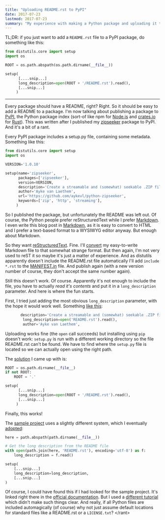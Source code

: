 ```yaml
---
title: "Uploading README.rst to PyPI"
date: 2017-07-23
lastmod: 2017-07-23
summary: "My experience with making a Python package and uploading it to PyPI. Sometimes, such systems aren't as sophisticated as one might expect."
---
```

TL;DR: if you just want to add a `README.rst` file to a PyPI package, do something like this:

```python
from distutils.core import setup
import os

ROOT = os.path.abspath(os.path.dirname(__file__))

setup(
      [....snip...]
      long_description=open(ROOT + '/README.rst').read(),
      [...snip...]
     )
```

---

Every package should have a README, right? Right. So it should be easy to add a README to a package. I'm now talking about publishing a package to [PyPI](https://pypi.python.org/pypi), the Python package index (sort-of like npm for [Node.js](https://nodejs.org/) and [crates.io](https://crates.io/) for [Rust](https://www.rust-lang.org/en-US/)). This was written after I published my [zipseeker](https://pypi.python.org/pypi/zipseeker) package to PyPI. And it's a bit of a rant.

Every PyPI package includes a setup.py file, containing some metadata. Something like this:

```python
from distutils.core import setup
import os

VERSION='1.0.10'

setup(name='zipseeker',
      packages=['zipseeker'],
      version=VERSION,
      description='Create a streamable and (somewhat) seekable .ZIP file',
      author='Ayke van Laethem',
      url='https://github.com/aykevl/python-zipseeker',
      keywords=['zip', 'http', 'streaming'],
     )
```

So I published the package, but unfortunately the README was left out. Of course, the Python people prefer reStructuredText while I prefer [Markdown](https://daringfireball.net/projects/markdown/syntax). I even write this blog post in [Markdown](https://github.com/russross/blackfriday), as it is easy to convert to HTML and I prefer a text-based format to a WYSIWYG editor anyway. But enough about Markdown.

So they want [reStructuredText](https://docs.python.org/devguide/documenting.html). Fine. I'll [convert](https://github.com/aykevl/python-zipseeker/commit/e170dca3b3217659368af87113a293c6f063c99c) my easy-to-write Markdown file to that somewhat strange format. But then again, I'm not very used to reST it so maybe it's just a matter of experience. And as distutils apparently doesn't include the README.rst file automatically I'll add `include *.rst` to the [MANIFEST.in](https://packaging.python.org/tutorials/distributing-packages/#manifest-in) file. And publish again (with a new version number of course, they don't accept the same number again).

Still this doesn't work. Of course. Apparently it's not enough to include the file, you have to actually *read it's contents* and put it in a `long_description` parameter. And here is where the fun starts.

First, I tried just adding the most obvious `long_description` parameter, with the hope it would work well. Something [like this](https://github.com/aykevl/python-zipseeker/commit/2390b1f6786cf1c8c18544510171710dd66409d6):

```python
       description='Create a streamable and (somewhat) seekable .ZIP file',
￼       long_description=open('README.rst').read(),
￼       author='Ayke van Laethem',
```

Uploading works fine (the `open` call succeeds) but installing using `pip` doesn't work: `setup.py` is run with a different working directory so the file README.rst can't be found. We have to find where the `setup.py` file is located so we can actually open using the right path.

The [solution](https://github.com/aykevl/python-zipseeker/commit/6f785538a5e05610b4aade8ad69bcebda613316e) I came up with is:

```python
ROOT = os.path.dirname(__file__)
if not ROOT:
    ROOT = '.'

setup(
      [...snip...]
      long_description=open(ROOT + '/README.rst').read(),
      [...snip...]
     )
```

Finally, this works!

The [sample project](https://github.com/pypa/sampleproject) uses a slightly different system, which I eventually [adopted](https://github.com/aykevl/python-zipseeker/commit/7374c14466cc5d88db45aaeb11e0cfaae7dcd956):

```python
here = path.abspath(path.dirname(__file__))

# Get the long description from the README file
with open(path.join(here, 'README.rst'), encoding='utf-8') as f:
    long_description = f.read()

setup(
    [...snip...]
    long_description=long_description,
    [...snip...]
)
```

Of course, I could have found this if I had looked for the sample project. It's linked right there in the [official documentation](https://packaging.python.org/tutorials/distributing-packages/#readme-rst). But I used a [different tutorial](http://python-guide-pt-br.readthedocs.io/en/latest/writing/structure/) which didn't make such things clear. And really, if all Python files are included automagically (of course) why not just assume default locations for standard files like a README.rst or a `LICENSE.txt`? \</rant>
